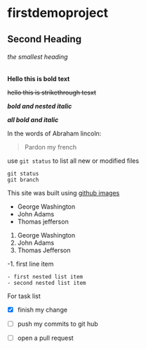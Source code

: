 # firstdemoproject
## Second Heading
###### the smallest heading

**Hello this is bold text**

~~hello this is strikethrough tesxt~~

**_bold and nested italic_**

***all bold and italic***

In the words of Abraham lincoln:
>Pardon my french

use `git status` to list all new or modified files

```
git status
git branch
```
This site was built using
[github images](https://pages.github.com)



- George Washington
- John Adams
- Thomas jefferson



1. George Washington
2. John Adams
3. Thomas Jefferson


-1. first line item

    - first nested list item
    - second nested list item
    
 For task list
    
   - [x] finish my change
   
   - [ ] push my commits to git hub
   
   - [ ] open a pull request
  
